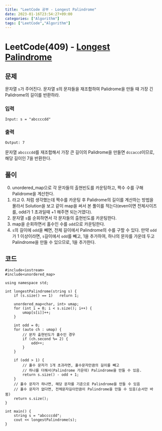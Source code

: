 ```yaml
---
title: "LeetCode 공부 - Longest Palindrome"
date: 2023-01-16T23:54:27+09:00
categories: ["Algorithm"]
tags: ["LeetCode","Algorithm"]
---
```


# LeetCode(409) - [Longest Palindrome](https://leetcode.com/problems/longest-palindrome/description/)

## 문제
문자열 `s`가 주어진다. 문자열 s의 문자들을 재조합하여 Palidrome을 만들 때 가장 긴 Palidrome의 길이를 반환하라.

### 입력
```
Input: s = "abccccdd"

```

### 출력
```
Output: 7
```
문자열 `abccccdd`를 재조합해서 가장 큰 길이의 Palidrome을 만들면 `dccaccd`이므로, 해당 길이인 7을 반환한다.

## 풀이
0. unordered_map으로 각 문자들의 출현빈도를 카운팅하고, 짝수 수를 구해 Palidrome을 계산한다.
1. 라고 0. 처럼 생각했는데 짝수를 카운팅 후 Palidrome의 길이를 계산하는 방법을 몰라서 Solution을 보고 같이 map을 써서 본 풀이를 적는다(even이면 전체사이즈를, odd가 1 초과일때 +1 해주면 되는거였다).
2. 문자열 `s`를 순회하면서 각 문자들의 출현빈도를 카운팅한다.
3. map을 순회하면서 홀수인 수를 `odd`으로 카운팅한다.
4. `s`의 길이에 `odd`을 빼면, 전체 길이에서 Palindrome의 수를 구할 수 있다. 만약 `odd`가 1 이상이라면, `s`길이에서 `odd`를 빼고, 1을 추가하여, 하나의 문자를 가운데 두고 Palindrome을 만들 수 있으므로, 1을 추가한다. 

## 코드
```
#include<iostream>
#include<unordered_map>

using namespace std;

int longestPalindrome(string s) {
    if (s.size() == 1)   return 1;

    unordered_map<char, int> umap;
    for (int i = 0; i < s.size(); i++) {
        umap[s[i]]++;
    }
    
    int odd = 0;
    for (auto ch : umap) {
        // 문자 출현빈도가 홀수인 경우
        if (ch.second %= 2) {
            odd++;
        }
    }

    if (odd > 1) {
        // 홀수 문자가 1개 초과라면, 홀수문자만큼의 길이를 빼고
        // 하나를 더해서(Palindrome 가운데) Palindrome을 만들 수 있음.
        return s.size() - odd + 1;
    }
    // 홀수 문자가 하나면, 해당 문자를 기준으로 Palindrome을 만들 수 있음
    // 홀수 문자가 없다면, 전체문자길이만큼이 Palindrome을 만들 수 있음(순서만 바뀜)
    return s.size();
}

int main() {
    string s = "abccccdd";
    cout << longestPalindrome(s);
}
```